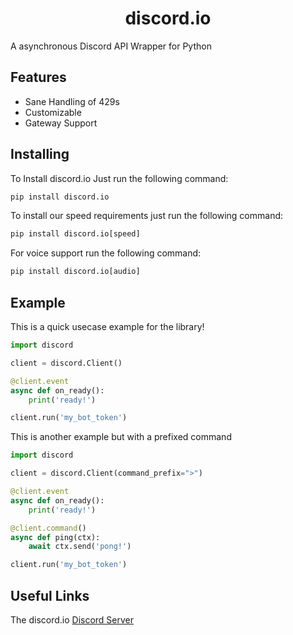 <h1 align='center'>discord.io</h1>

A asynchronous Discord API Wrapper for Python

## Features

- Sane Handling of 429s
- Customizable
- Gateway Support

## Installing

To Install discord.io Just run the following command:

```py
pip install discord.io
```

To install our speed requirements just run the following command:

```py
pip install discord.io[speed]
```

For voice support run the following command:

```py
pip install discord.io[audio]
```

## Example
This is a quick usecase example for the library!

```py
import discord

client = discord.Client()

@client.event
async def on_ready():
    print('ready!')

client.run('my_bot_token')
```

This is another example but with a prefixed command

```py
import discord

client = discord.Client(command_prefix=">")

@client.event
async def on_ready():
    print('ready!')

@client.command()
async def ping(ctx):
    await ctx.send('pong!')

client.run('my_bot_token')
```

## Useful Links

The discord.io [Discord Server](https://discord.gg/cvCAwntVhm)
